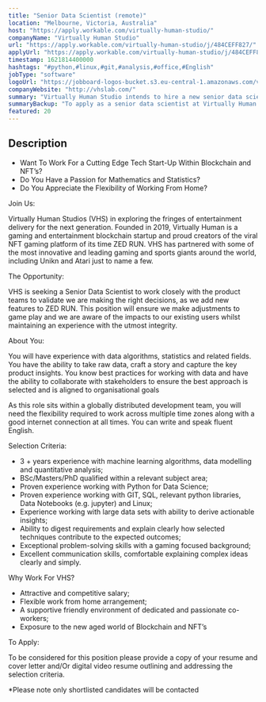 ```yaml
---
title: "Senior Data Scientist (remote)"
location: "Melbourne, Victoria, Australia"
host: "https://apply.workable.com/virtually-human-studio/"
companyName: "Virtually Human Studio"
url: "https://apply.workable.com/virtually-human-studio/j/484CEFF827/"
applyUrl: "https://apply.workable.com/virtually-human-studio/j/484CEFF827/apply/"
timestamp: 1621814400000
hashtags: "#python,#linux,#git,#analysis,#office,#English"
jobType: "software"
logoUrl: "https://jobboard-logos-bucket.s3.eu-central-1.amazonaws.com/virtually-human-studio"
companyWebsite: "http://vhslab.com/"
summary: "Virtually Human Studio intends to hire a new senior data scientist. If you have this position will ensure we make adjustments to game play and we are aware of the impacts to our existing users whilst maintaining an experience with the utmost integrity, consider applying."
summaryBackup: "To apply as a senior data scientist at Virtually Human Studio, you preferably need to have some knowledge of: #python, #linux, #git."
featured: 20
---
```


## Description

*   Want To Work For a Cutting Edge Tech Start-Up Within Blockchain and NFT’s?
*   Do You Have a Passion for Mathematics and Statistics?
*   Do You Appreciate the Flexibility of Working From Home?

Join Us:

Virtually Human Studios (VHS) in exploring the fringes of entertainment delivery for the next generation. Founded in 2019, Virtually Human is a gaming and entertainment blockchain startup and proud creators of the viral NFT gaming platform of its time ZED RUN. VHS has partnered with some of the most innovative and leading gaming and sports giants around the world, including Unikn and Atari just to name a few.

The Opportunity:

VHS is seeking a Senior Data Scientist to work closely with the product teams to validate we are making the right decisions, as we add new features to ZED RUN. This position will ensure we make adjustments to game play and we are aware of the impacts to our existing users whilst maintaining an experience with the utmost integrity.

About You:

You will have experience with data algorithms, statistics and related fields. You have the ability to take raw data, craft a story and capture the key product insights. You know best practices for working with data and have the ability to collaborate with stakeholders to ensure the best approach is selected and is aligned to organisational goals

As this role sits within a globally distributed development team, you will need the flexibility required to work across multiple time zones along with a good internet connection at all times. You can write and speak fluent English.

Selection Criteria:

*   3 + years experience with machine learning algorithms, data modelling and quantitative analysis;
*   BSc/Masters/PhD qualified within a relevant subject area;
*   Proven experience working with Python for Data Science;
*   Proven experience working with GIT, SQL, relevant python libraries, Data Notebooks (e.g. jupyter) and Linux;
*   Experience working with large data sets with ability to derive actionable insights;
*   Ability to digest requirements and explain clearly how selected techniques contribute to the expected outcomes;
*   Exceptional problem-solving skills with a gaming focused background;
*   Excellent communication skills, comfortable explaining complex ideas clearly and simply.

Why Work For VHS?

*   Attractive and competitive salary;
*   Flexible work from home arrangement;
*   A supportive friendly environment of dedicated and passionate co-workers;
*   Exposure to the new aged world of Blockchain and NFT’s

To Apply:

To be considered for this position please provide a copy of your resume and cover letter and/Or digital video resume outlining and addressing the selection criteria.

\*Please note only shortlisted candidates will be contacted

